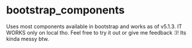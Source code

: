 # bootstrap_components
Uses most components available in bootstrap and works as of v5.1.3. IT WORKS only on local tho. Feel free to try it out or give me feedback :)! Its kinda messy btw.

